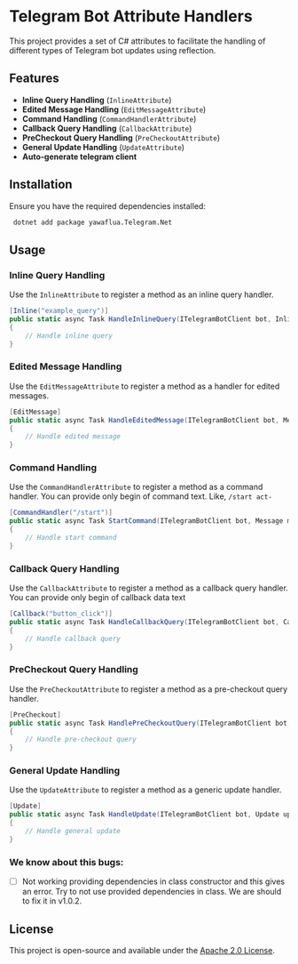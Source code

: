 # Telegram Bot Attribute Handlers

This project provides a set of C# attributes to facilitate the handling of different types of Telegram bot updates using reflection.

## Features
- **Inline Query Handling** (`InlineAttribute`)
- **Edited Message Handling** (`EditMessageAttribute`)
- **Command Handling** (`CommandHandlerAttribute`)
- **Callback Query Handling** (`CallbackAttribute`)
- **PreCheckout Query Handling** (`PreCheckoutAttribute`)
- **General Update Handling** (`UpdateAttribute`)
- **Auto-generate telegram client**

## Installation
Ensure you have the required dependencies installed:

```sh
 dotnet add package yawaflua.Telegram.Net
```

## Usage

### Inline Query Handling
Use the `InlineAttribute` to register a method as an inline query handler.

```csharp
[Inline("example_query")]
public static async Task HandleInlineQuery(ITelegramBotClient bot, InlineQuery query, CancellationToken cancellationToken)
{
    // Handle inline query
}
```

### Edited Message Handling
Use the `EditMessageAttribute` to register a method as a handler for edited messages.

```csharp
[EditMessage]
public static async Task HandleEditedMessage(ITelegramBotClient bot, Message message, CancellationToken cancellationToken)
{
    // Handle edited message
}
```

### Command Handling
Use the `CommandHandlerAttribute` to register a method as a command handler.
You can provide only begin of command text. Like, `/start act-` 
```csharp
[CommandHandler("/start")]
public static async Task StartCommand(ITelegramBotClient bot, Message message, CancellationToken cancellationToken)
{
    // Handle start command
}
```

### Callback Query Handling
Use the `CallbackAttribute` to register a method as a callback query handler.
You can provide only begin of callback data text
```csharp
[Callback("button_click")]
public static async Task HandleCallbackQuery(ITelegramBotClient bot, CallbackQuery query, CancellationToken cancellationToken)
{
    // Handle callback query
}
```

### PreCheckout Query Handling
Use the `PreCheckoutAttribute` to register a method as a pre-checkout query handler.

```csharp
[PreCheckout]
public static async Task HandlePreCheckoutQuery(ITelegramBotClient bot, PreCheckoutQuery query, CancellationToken cancellationToken)
{
    // Handle pre-checkout query
}
```

### General Update Handling
Use the `UpdateAttribute` to register a method as a generic update handler.

```csharp
[Update]
public static async Task HandleUpdate(ITelegramBotClient bot, Update update, CancellationToken cancellationToken)
{
    // Handle general update
}
```

### We know about this bugs:
- [ ] Not working providing dependencies in class constructor and this gives an error.
      Try to not use provided dependencies in class. We are should to fix it in v1.0.2.

## License
This project is open-source and available under the [Apache 2.0 License](LICENSE).
